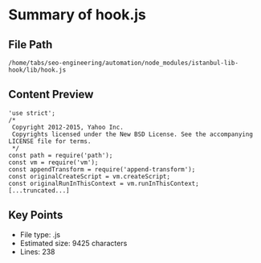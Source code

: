 # Summary of hook.js
  
## File Path
`/home/tabs/seo-engineering/automation/node_modules/istanbul-lib-hook/lib/hook.js`

## Content Preview
```
'use strict';
/*
 Copyright 2012-2015, Yahoo Inc.
 Copyrights licensed under the New BSD License. See the accompanying LICENSE file for terms.
 */
const path = require('path');
const vm = require('vm');
const appendTransform = require('append-transform');
const originalCreateScript = vm.createScript;
const originalRunInThisContext = vm.runInThisContext;
[...truncated...]
```

## Key Points
- File type: .js
- Estimated size: 9425 characters
- Lines: 238
